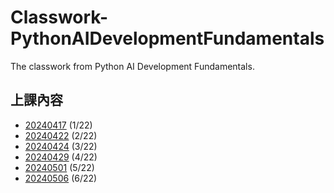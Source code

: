 # Classwork-PythonAIDevelopmentFundamentals
The classwork from Python AI Development Fundamentals.

## 上課內容
* [20240417](https://github.com/chesterXalan/Classwork-PythonAIDevelopmentFundamentals/tree/main/lesson1) (1/22)
* [20240422](https://github.com/chesterXalan/Classwork-PythonAIDevelopmentFundamentals/tree/main/lesson2) (2/22)
* [20240424](https://github.com/chesterXalan/Classwork-PythonAIDevelopmentFundamentals/tree/main/lesson3) (3/22)
* [20240429](https://github.com/chesterXalan/Classwork-PythonAIDevelopmentFundamentals/tree/main/lesson4) (4/22)
* [20240501](https://github.com/chesterXalan/Classwork-PythonAIDevelopmentFundamentals/tree/main/lesson5) (5/22)
* [20240506](https://github.com/chesterXalan/Classwork-PythonAIDevelopmentFundamentals/tree/main/lesson6) (6/22)
